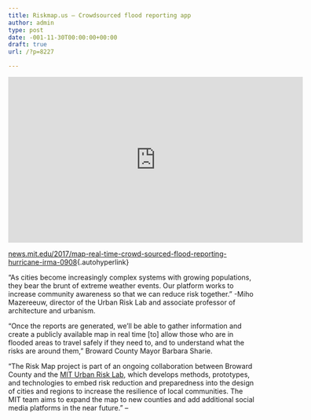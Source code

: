 ```yaml
---
title: Riskmap.us – Crowdsourced flood reporting app
author: admin
type: post
date: -001-11-30T00:00:00+00:00
draft: true
url: /?p=8227

---
```

<iframe src="https://player.vimeo.com/video/232991022" width="600" height="338" frameborder="0" title="Riskmap US - Crowdsourced flood reporting" webkitallowfullscreen mozallowfullscreen allowfullscreen></iframe>

[news.mit.edu/2017/map-real-time-crowd-sourced-flood-reporting-hurricane-irma-0908][1]{.autohyperlink}

“As cities become increasingly complex systems with growing populations, they bear the brunt of extreme weather events. Our platform works to increase community awareness so that we can reduce risk together.” -Miho Mazereeuw, director of the Urban Risk Lab and associate professor of architecture and urbanism.

&#8220;Once the reports are generated, we’ll be able to gather information and create a publicly available map in real time [to] allow those who are in flooded areas to travel safely if they need to, and to understand what the risks are around them,” Broward County Mayor Barbara Sharie.

&#8220;The Risk Map project is part of an ongoing collaboration between Broward County and the [MIT Urban Risk Lab][2], which develops methods, prototypes, and technologies to embed risk reduction and preparedness into the design of cities and regions to increase the resilience of local communities. The MIT team aims to expand the map to new counties and add additional social media platforms in the near future.&#8221; &#8211;

&nbsp;

&nbsp;

 [1]: http://news.mit.edu/2017/map-real-time-crowd-sourced-flood-reporting-hurricane-irma-0908
 [2]: http://urbanrisklab.org/